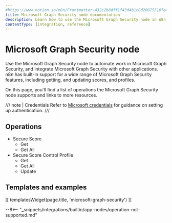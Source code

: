 ```yaml
---
#https://www.notion.so/n8n/Frontmatter-432c2b8dff1f43d4b1c8d20075510fe4
title: Microsoft Graph Security node documentation
description: Learn how to use the Microsoft Graph Security node in n8n. Follow technical documentation to integrate Microsoft Graph Security node into your workflows.
contentType: [integration, reference]
---
```


# Microsoft Graph Security node

Use the Microsoft Graph Security node to automate work in Microsoft Graph Security, and integrate Microsoft Graph Security with other applications. n8n has built-in support for a wide range of Microsoft Graph Security features, including getting, and updating scores, and profiles. 

On this page, you'll find a list of operations the Microsoft Graph Security node supports and links to more resources.

/// note | Credentials
Refer to [Microsoft credentials](/integrations/builtin/credentials/microsoft.md) for guidance on setting up authentication.
///

## Operations

* Secure Score
    * Get
    * Get All
* Secure Score Control Profile
    * Get
    * Get All
    * Update

## Templates and examples

<!-- see https://www.notion.so/n8n/Pull-in-templates-for-the-integrations-pages-37c716837b804d30a33b47475f6e3780 -->
[[ templatesWidget(page.title, 'microsoft-graph-security') ]]

--8<-- "_snippets/integrations/builtin/app-nodes/operation-not-supported.md"

